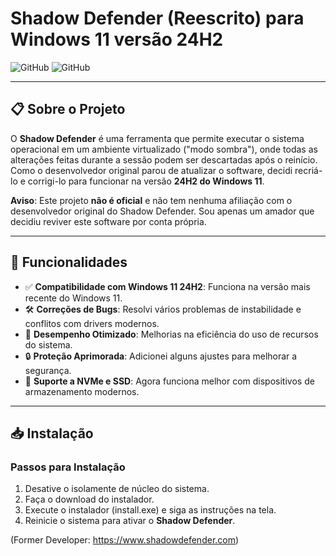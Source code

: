 # Shadow Defender (Reescrito) para Windows 11 versão 24H2

![GitHub](https://img.shields.io/badge/Status-Em%20Funcionando-yellow)
![GitHub](https://img.shields.io/badge/Plataforma-Windows%2011%2024H2-blue)

---

## 📋 Sobre o Projeto

O **Shadow Defender** é uma ferramenta que permite executar o sistema operacional em um ambiente virtualizado ("modo sombra"), onde todas as alterações feitas durante a sessão podem ser descartadas após o reinício. Como o desenvolvedor original parou de atualizar o software, decidi recriá-lo e corrigi-lo para funcionar na versão **24H2 do Windows 11**.

**Aviso**: Este projeto **não é oficial** e não tem nenhuma afiliação com o desenvolvedor original do Shadow Defender. Sou apenas um amador que decidiu reviver este software por conta própria.

---

## 🚀 Funcionalidades

- ✅ **Compatibilidade com Windows 11 24H2**: Funciona na versão mais recente do Windows 11.
- 🛠️ **Correções de Bugs**: Resolvi vários problemas de instabilidade e conflitos com drivers modernos.
- 🚀 **Desempenho Otimizado**: Melhorias na eficiência do uso de recursos do sistema.
- 🔒 **Proteção Aprimorada**: Adicionei alguns ajustes para melhorar a segurança.
- 📂 **Suporte a NVMe e SSD**: Agora funciona melhor com dispositivos de armazenamento modernos.

---

## 📥 Instalação

### Passos para Instalação
1. Desative o isolamente de núcleo do sistema.
2. Faça o download do instalador.
3. Execute o instalador (install.exe) e siga as instruções na tela.
4. Reinicie o sistema para ativar o **Shadow Defender**.

(Former Developer: https://www.shadowdefender.com)

